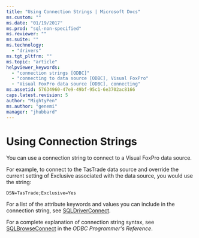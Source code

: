 ```yaml
---
title: "Using Connection Strings | Microsoft Docs"
ms.custom: ""
ms.date: "01/19/2017"
ms.prod: "sql-non-specified"
ms.reviewer: ""
ms.suite: ""
ms.technology: 
  - "drivers"
ms.tgt_pltfrm: ""
ms.topic: "article"
helpviewer_keywords: 
  - "connection strings [ODBC]"
  - "connecting to data source [ODBC], Visual FoxPro"
  - "Visual FoxPro data source [ODBC], connecting"
ms.assetid: 57634960-47e9-49bf-95c1-6e3702ac8166
caps.latest.revision: 5
author: "MightyPen"
ms.author: "genemi"
manager: "jhubbard"
---
```

# Using Connection Strings
You can use a connection string to connect to a Visual FoxPro data source.  
  
 For example, to connect to the TasTrade data source and override the current setting of Exclusive associated with the data source, you would use the string:  
  
```  
DSN=TasTrade;Exclusive=Yes  
```  
  
 For a list of the attribute keywords and values you can include in the connection string, see [SQLDriverConnect](../../odbc/microsoft/sqldriverconnect-visual-foxpro-odbc-driver.md).  
  
 For a complete explanation of connection string syntax, see [SQLBrowseConnect](../../odbc/reference/syntax/sqlbrowseconnect-function.md) in the *ODBC Programmer's Reference*.
